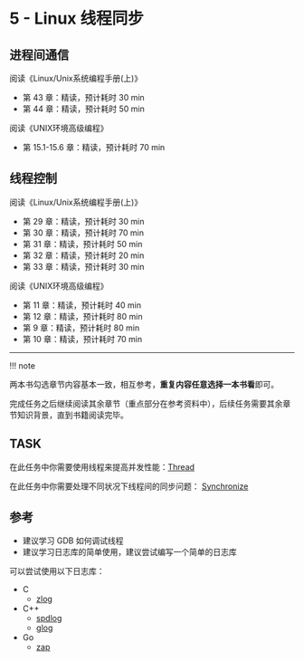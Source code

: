 # 5 - Linux 线程同步

## 进程间通信

阅读《Linux/Unix系统编程手册(上)》

- 第 43 章：精读，预计耗时 30 min
- 第 44 章：精读，预计耗时 50 min

阅读《UNIX环境高级编程》

- 第 15.1-15.6 章：精读，预计耗时 70 min

## 线程控制

阅读《Linux/Unix系统编程手册(上)》

- 第 29 章：精读，预计耗时 30 min
- 第 30 章：精读，预计耗时 70 min
- 第 31 章：精读，预计耗时 50 min
- 第 32 章：精读，预计耗时 20 min
- 第 33 章：精读，预计耗时 30 min

阅读《UNIX环境高级编程》

- 第 11 章：精读，预计耗时 40 min
- 第 12 章：精读，预计耗时 80 min
- 第 9 章：精读，预计耗时 80 min
- 第 10 章：精读，预计耗时 70 min

---

!!! note

两本书勾选章节内容基本一致，相互参考，**重复内容任意选择一本书看**即可。

完成任务之后继续阅读其余章节（重点部分在参考资料中），后续任务需要其余章节知识背景，直到书籍阅读完毕。

## TASK

在此任务中你需要使用线程来提高并发性能：[Thread](../project/thread.md)

在此任务中你需要处理不同状况下线程间的同步问题： [Synchronize](../project/synchronize.md)


## 参考

- 建议学习 GDB 如何调试线程
- 建议学习日志库的简单使用，建议尝试编写一个简单的日志库

可以尝试使用以下日志库：

- C
    - [zlog](http://hardysimpson.github.com/zlog)
- C++
    - [spdlog](https://github.com/gabime/spdlog)
    - [glog](https://github.com/google/glog)
- Go
    - [zap](https://github.com/uber-go/zap)